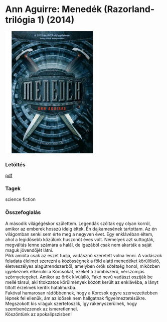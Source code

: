 # <a name="id_1518">Ann Aguirre: Menedék (Razorland-trilógia 1) (2014)</a>
<img src="https://github.com/BercziSandor/calibre_lib/raw/main/libs/main/Ann%20Aguirre/Menedek%20%281518%29/cover.jpg" alt="cover" width="300"/>

### Letöltés
[pdf](https://github.com/BercziSandor/calibre_lib/raw/main/libs/main/Ann%20Aguirre/Menedek%20%281518%29/Menedek%20-%20Ann%20Aguirre.pdf)

### Tagek
science fiction

### Összefoglalás
<div>
<p>A ​második világégéskor születtem. Legendák szóltak egy olyan korról, amikor az emberek hosszú ideig éltek. Én dajkamesének tartottam. Az én világomban senki sem érte meg a negyven évet. Egy enklávéban éltem, ahol a legidősebb közülünk huszonöt éves volt. Némelyek azt suttogták, megváltás lenne számára a halál, de igazából csak nem akarták a saját maguk jövendőjét látni.<br>Pikk amióta csak az eszét tudja, vadásznő szeretett volna lenni. A vadászok feladata élelmet szerezni a közösségnek a föld alatti menedéket körülölelő, életveszélyes alagútrendszerből, amelyben örök sötétség honol, miközben igyekeznek elkerülni a Korcsokat, ezeket a zombiszerű, vérszomjas szörnyetegeket. Amikor az örök kívülálló, Fakó nevű vadászt osztják be mellé társul, aki titokzatos körülmények között került az enklávéba, a lányt tiltott érzelmek kerítik hatalmukba.<br>Fakóval hamarosan rádöbbennek, hogy a Korcsok egyre szervezettebben lépnek fel ellenük, ám az idősek nem hallgatnak figyelmeztetésükre. Megszokott kis világuk szertefoszlik, így rákényszerülnek, hogy szembenézzenek az ismeretlennel.<br>Köszöntünk az apokalipszisben!</p></div>


